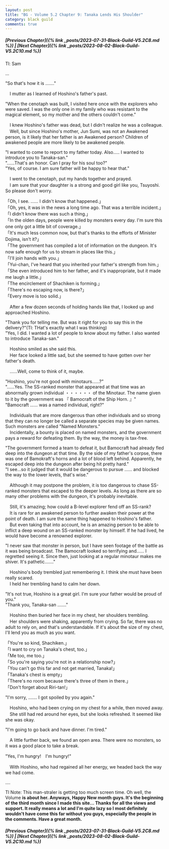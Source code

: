 ```yaml
---
layout: post
title: "BG - Volume 5.2 Chapter 9: Tanaka Lends His Shoulder"
category: black guild
comments: true
---
```


##### [Previous Chapter]({% link _posts/2023-07-31-Black-Guild-V5.2C8.md %}) \| [Next Chapter]({% link _posts/2023-08-02-Black-Guild-V5.2C10.md %})



Tl: Sam

…


"So that's how it is ......."

　I mutter as I learned of Hoshino's father's past.

"When the cenotaph was built, I visited here once with the explorers who were saved. I was the only one in my family who was resistant to the magical element, so my mother and the others couldn't come."

　I knew Hoshino's father was dead, but I didn't realize he was a colleague.   
　Well, but since Hoshino's mother, Jun Sumi, was not an Awakened person, is it likely that her father is an Awakened person? Children of awakened people are more likely to be awakened people.
<!--more-->

"I wanted to come to report to my father today. Also..... I wanted to introduce you to Tanaka-san."   
"......That's an honor. Can I pray for his soul too?"   
"Yes, of course. I am sure father will be happy to hear that."

　I went to the cenotaph, put my hands together and prayed.   
　I am sure that your daughter is a strong and good girl like you, Tsuyoshi. So please don't worry.

「Oh, I see. ...... I didn't know that happened.」   
「Oh, yes, it was in the news a long time ago. That was a terrible incident.」   
「I didn't know there was such a thing.」   
「In the olden days, people were killed by monsters every day. I'm sure this one only got a little bit of coverage.」   
「It's much less common now, but that's thanks to the efforts of Minister Dojima, isn't it?」   
「The government has compiled a lot of information on the dungeon. It's now safe enough for us to stream in places like this.」   
「I'll join hands with you.」   
「Yui-chan, I've heard that you inherited your father's strength from him.」   
「She even introduced him to her father, and it's inappropriate, but it made me laugh a little.」   
「The encirclement of Shachiken is forming.」   
「There's no escaping now, is there?」   
「Every move is too solid.」

　After a few dozen seconds of holding hands like that, I looked up and approached Hoshino.

"Thank you for telling me. But was it right for you to say this in the delivery?"(Tl: THat's exactly what I was thinking)   
"Yes, I did. I wanted a lot of people to know about my father. I also wanted to introduce Tanaka-san."

　Hoshino smiled as she said this.   
　Her face looked a little sad, but she seemed to have gotten over her father's death.

　......Well, come to think of it, maybe.

"Hoshino, you're not good with minotaurs......?"   
"......Yes. The SS-ranked monster that appeared at that time was an abnormally grown individual ・・・・・・ of the Minotaur. The name given to it by the government was 『 Bamocraft of the Ship Horn. 』"   
"Bamocraft ...... was a named individual, right?"

　Individuals that are more dangerous than other individuals and so strong that they can no longer be called a separate species may be given names. Such monsters are called "Named Monsters."   
　Incidentally, a bounty is placed on named monsters, and the government pays a reward for defeating them. By the way, the money is tax-free.

"The government formed a team to defeat it, but Bamocraft had already fled deep into the dungeon at that time. By the side of my father's corpse, there was one of Bamokraft's horns and a lot of blood left behind. Apparently, he escaped deep into the dungeon after being hit pretty hard."   
"I see...so it judged that it would be dangerous to pursue ...... and blocked the way to the lower levels, that's wise."

　Although it may postpone the problem, it is too dangerous to chase SS-ranked monsters that escaped to the deeper levels. As long as there are so many other problems with the dungeon, it's probably inevitable.

　Still, it's amazing; how could a B-level explorer fend off an SS-rank?   
　It is rare for an awakened person to further awaken their power at the point of death. I am sure the same thing happened to Hoshino's father.   
　But even taking that into account, he is an amazing person to be able to inflict a deep wound on an SS-ranked monster by himself. If he had lived, he would have become a renowned explorer.

"I never saw that monster in person, but I have seen footage of the battle as it was being broadcast. The Bamocraft looked so terrifying and...... I regretted seeing it. Since then, just looking at a regular minotaur makes me shiver. It's pathetic......."

　Hoshino's body trembled just remembering it. I think she must have been really scared.   
　I held her trembling hand to calm her down.

"It's not true, Hoshino is a great girl. I'm sure your father would be proud of you."   
"Thank you, Tanaka-san ......."

　Hoshino then buried her face in my chest, her shoulders trembling.   
　Her shoulders were shaking, apparently from crying. So far, there was no adult to rely on, and that's understandable. If it's about the size of my chest, I'll lend you as much as you want.

「You're so kind, Shachiken.」   
「I want to cry on Tanaka's chest, too.」   
「Me too, me too.」   
「So you're saying you're not in a relationship now?」   
「You can't go this far and not get married, Tanaka!」   
「Tanaka's chest is empty」   
「There's no room because there's three of them in there.」   
「Don't forget about Riri-tan!」

"I'm sorry, ....... I got spoiled by you again."

　Hoshino, who had been crying on my chest for a while, then moved away.   
　She still had red around her eyes, but she looks refreshed. It seemed like she was okay.

"I'm going to go back and have dinner. I'm tired."

　A little further back, we found an open area. There were no monsters, so it was a good place to take a break.

"Yes, I'm hungry!　I'm hungry!"

　With Hoshino, who had regained all her energy, we headed back the way we had come.



....


Tl Note: This man-straler is getting too much screen time. Oh well, the Volume <b>is<b> about her. Anyways, Happy New month guys. It's the beginning of the third month since I made this site... Thanks for all the views and support. It really means a lot and I'm quite lazy so I most definitely wouldn't have come this far without you guys, especially the people in the comments. Have a great month.


##### [Previous Chapter]({% link _posts/2023-07-31-Black-Guild-V5.2C8.md %}) \| [Next Chapter]({% link _posts/2023-08-02-Black-Guild-V5.2C10.md %})
